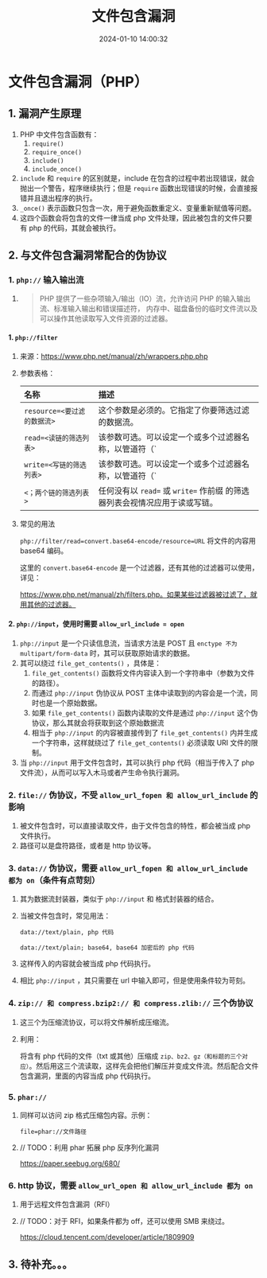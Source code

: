 ﻿---
title: 文件包含漏洞
categories:
- Network_Security
- Web
- File_Include
tags:
- Network_Security
date: 2024-01-10 14:00:32
---

# 文件包含漏洞（PHP）

## 1. 漏洞产生原理

1. PHP 中文件包含函数有：
    1. `require()` 
    2. `require_once()`
    3. `include()`
    4. `include_once()` 
2.  `include` 和 `require` 的区别就是，include 在包含的过程中若出现错误，就会抛出一个警告，程序继续执行；但是 `require` 函数出现错误的时候，会直接报错并且退出程序的执行。
3. `_once()` 表示函数只包含一次，用于避免函数重定义、变量重新赋值等问题。
4. 这四个函数会将包含的文件一律当成 php 文件处理，因此被包含的文件只要有 php 的代码，其就会被执行。

## 2. 与文件包含漏洞常配合的伪协议

### 1. `php://` 输入输出流

1. > PHP 提供了一些杂项输入/输出（IO）流，允许访问 PHP 的输入输出流、标准输入输出和错误描述符， 内存中、磁盘备份的临时文件流以及可以操作其他读取写入文件资源的过滤器。

#### 1. `php://filter` 

1. 来源：https://www.php.net/manual/zh/wrappers.php.php

2. 参数表格：

    | 名称                        | 描述                                                         |
    | :-------------------------- | :----------------------------------------------------------- |
    | `resource=<要过滤的数据流>` | 这个参数是必须的。它指定了你要筛选过滤的数据流。             |
    | `read=<读链的筛选列表>`     | 该参数可选。可以设定一个或多个过滤器名称，以管道符（`|`）分隔。 |
    | `write=<写链的筛选列表>`    | 该参数可选。可以设定一个或多个过滤器名称，以管道符（`|`）分隔。 |
    | `<；两个链的筛选列表>`      | 任何没有以 `read=` 或 `write=` 作前缀 的筛选器列表会视情况应用于读或写链。 |

3. 常见的用法

    `php://filter/read=convert.base64-encode/resource=URL` 将文件的内容用 base64 编码。

    这里的 `convert.base64-encode` 是一个过滤器，还有其他的过滤器可以使用，详见：

    https://www.php.net/manual/zh/filters.php。如果某些过滤器被过滤了，就用其他的过滤器。


#### 2. `php://input`，使用时需要 `allow_url_include = open`

1. `php://input` 是一个只读信息流，当请求方法是 POST 且 `enctype 不为 multipart/form-data` 时，其可以获取原始请求的数据。
2. 其可以绕过 `file_get_contents()` ，具体是：
    1. `file_get_contents()` 函数将文件内容读入到一个字符串中（参数为文件的路径）。
    2. 而通过 `php://input` 伪协议从 POST 主体中读取到的内容会是一个流，同时也是一个原始数据。
    3. 如果 `file_get_contents()` 函数内读取的文件是通过 `php://input` 这个伪协议，那么其就会将获取到这个原始数据流
    4. 相当于 `php://input` 的内容被直接传到了 `file_get_contents()` 内并生成一个字符串，这样就绕过了 `file_get_contents()` 必须读取 URI 文件的限制。
3. 当 `php://input` 用于文件包含时，其可以执行 php 代码（相当于传入了 php 文件流），从而可以写入木马或者产生命令执行漏洞。

### 2. `file://` 伪协议，不受 `allow_url_fopen 和 allow_url_include` 的影响

1. 被文件包含时，可以直接读取文件，由于文件包含的特性，都会被当成 php 文件执行。
2. 路径可以是盘符路径，或者是 http 协议等。

### 3. `data://` 伪协议，需要 `allow_url_fopen 和 allow_url_include 都为 on`（条件有点苛刻）

1. 其为数据流封装器，类似于 `php://input` 和 格式封装器的结合。

2. 当被文件包含时，常见用法：

    `data://text/plain, php 代码`

    `data://text/plain; base64, base64 加密后的 php 代码`

3. 这样传入的内容就会被当成 php 代码执行。

4. 相比 `php://input` ，其只需要在 url 中输入即可，但是使用条件较为苛刻。

### 4. `zip:// 和 compress.bzip2:// 和 compress.zlib://` 三个伪协议

1. 这三个为压缩流协议，可以将文件解析成压缩流。

2. 利用：

    将含有 php 代码的文件（txt 或其他）压缩成 `zip、bz2、gz（和标题的三个对应）`。然后用这三个流读取，这样先会把他们解压并变成文件流。然后配合文件包含漏洞，里面的内容当成 php 代码执行。

### 5. `phar://` 

1. 同样可以访问 zip 格式压缩包内容。示例：

    `file=phar://文件路径`

2. // TODO：利用 phar 拓展 php 反序列化漏洞

    https://paper.seebug.org/680/

### 6. http 协议，需要 `allow_url_open 和 allow_url_include 都为 on` 

1. 用于远程文件包含漏洞（RFI）

2. // TODO：对于 RFI，如果条件都为 off，还可以使用 SMB 来绕过。

    https://cloud.tencent.com/developer/article/1809909

## 3. 待补充。。。

